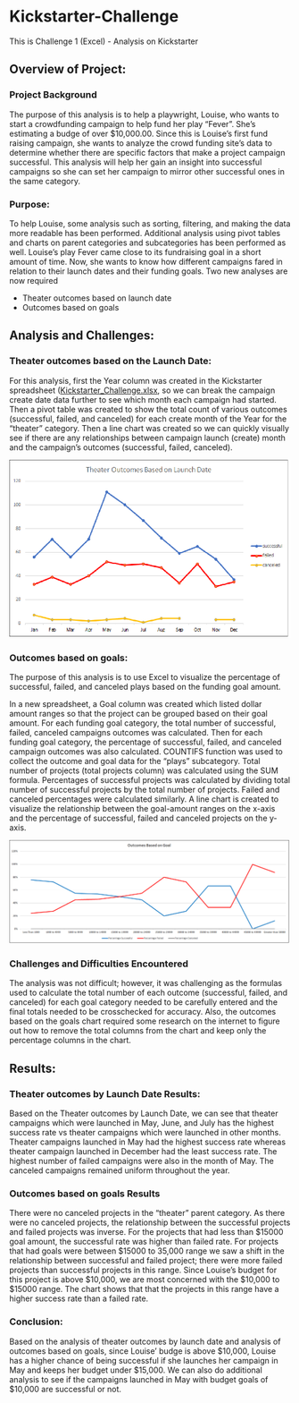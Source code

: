 # Kickstarter-Challenge
This is Challenge 1 (Excel) - Analysis on Kickstarter

## Overview of Project:

### Project Background
The purpose of this analysis is to help a playwright, Louise, who wants to start a crowdfunding campaign to help fund her play “Fever”. She’s estimating a budge of over $10,000.00. Since this is Louise’s first fund raising campaign, she wants to analyze the crowd funding site’s data to determine whether there are specific factors that make a project campaign successful.  This analysis will help her gain an insight into successful campaigns so she can set her campaign to mirror other successful ones in the same category. 

### Purpose:
To help Louise, some analysis such as sorting, filtering, and making the data more readable has been performed.  Additional analysis using pivot tables and charts on parent categories and subcategories has been performed as well.
Louise’s play Fever came close to its fundraising goal in a short amount of time. Now, she wants to know how different campaigns fared in relation to their launch dates and their funding goals. 
Two new analyses are now required 
-	Theater outcomes based on launch date
-	Outcomes based on goals

## Analysis and Challenges:

### Theater outcomes based on the Launch Date:
For this analysis, first the Year column was created in the Kickstarter spreadsheet ([Kickstarter_Challenge.xlsx](/Kickstarter_Challenge.xlsx), so we can break the campaign create date data further to see which month each campaign had started.    Then a pivot table was created to show the total count of various outcomes (successful, failed, and canceled) for each create month of the Year for the “theater” category. 
Then a line chart was created so we can quickly visually see if there are any relationships between campaign launch (create) month and the campaign’s outcomes (successful, failed, canceled). 

![Theaater_Outcomes_vs_Launch.png](Resources/Theaater_Outcomes_vs_Launch.png)

### Outcomes based on goals:
The purpose of this analysis is to use Excel to visualize the percentage of successful, failed, and canceled plays based on the funding goal amount. 

In a new spreadsheet, a Goal column was created which listed dollar amount ranges so that the project can be grouped based on their goal amount.
For each funding goal category, the total number of successful, failed, canceled campaigns outcomes was calculated.  Then for each funding goal category, the percentage of successful, failed, and canceled campaign outcomes was also calculated. COUNTIFS function was used to collect the outcome and goal data for the “plays” subcategory. 
Total number of projects (total projects column) was calculated using the SUM formula.  Percentages of successful projects was calculated by dividing total number of successful projects by the total number of projects.  Failed and canceled percentages were calculated similarly.
A line chart is created to visualize the relationship between the goal-amount ranges on the x-axis and the percentage of successful, failed and canceled projects on the y-axis.

![Outcomes_vs_Goals.png](Resources/Outcomes_vs_Goals.png)

### Challenges and Difficulties Encountered
The analysis was not difficult; however, it was challenging as the formulas used to calculate the total number of each outcome (successful, failed, and canceled) for each goal category needed to be carefully entered and the final totals needed to be crosschecked for accuracy.
Also, the outcomes based on the goals chart required some research on the internet to figure out how to remove the total columns from the chart and keep only the percentage columns in the chart.

## Results:

### Theater outcomes by Launch Date Results:
 Based on the Theater outcomes by Launch Date, we can see that theater campaigns which were launched in May, June, and July has the highest success rate vs theater campaigns which were launched in other months.  Theater campaigns launched in May had the highest success rate whereas theater campaign launched in December had the least success rate. The highest number of failed campaigns were also in the month of May. The canceled campaigns remained uniform throughout the year.  

### Outcomes based on goals Results
There were no canceled projects in the “theater” parent category. As there were no canceled projects, the relationship between the successful projects and failed projects was inverse. For the projects that had less than $15000 goal amount, the successful rate was higher than failed rate.   For projects that had goals were between $15000 to 35,000 range we saw a shift in the relationship between successful and failed project; there were more failed projects than successful projects in this range. Since Louise’s budget for this project is above $10,000, we are most concerned with the $10,000 to $15000 range.  The chart shows that that the projects in this range have a higher success rate than a failed rate.

### Conclusion:
Based on the analysis of theater outcomes by launch date and analysis of outcomes based on goals, since Louise’ budge is above $10,000, Louise has a higher chance of being successful if she launches her campaign in May and keeps her budget under $15,000.
We can also do additional analysis to see if the campaigns launched in May with budget goals of $10,000 are successful or not. 
